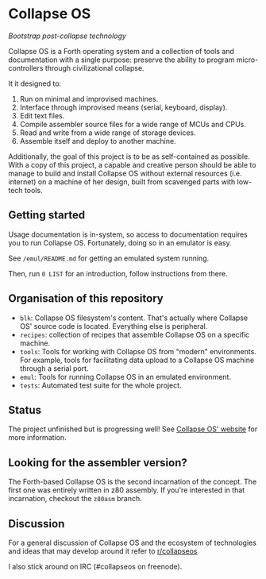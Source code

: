 # Collapse OS

*Bootstrap post-collapse technology*

Collapse OS is a Forth operating system and a collection of tools and
documentation with a single purpose: preserve the ability to program micro-
controllers through civilizational collapse.

It it designed to:

1. Run on minimal and improvised machines.
2. Interface through improvised means (serial, keyboard, display).
3. Edit text files.
4. Compile assembler source files for a wide range of MCUs and CPUs.
5. Read and write from a wide range of storage devices.
6. Assemble itself and deploy to another machine.

Additionally, the goal of this project is to be as self-contained as possible.
With a copy of this project, a capable and creative person should be able to
manage to build and install Collapse OS without external resources (i.e.
internet) on a machine of her design, built from scavenged parts with low-tech
tools.

## Getting started

Usage documentation is in-system, so access to documentation requires you to
run Collapse OS. Fortunately, doing so in an emulator is easy.

See `/emul/README.md` for getting an emulated system running.

Then, run `0 LIST` for an introduction, follow instructions from there.

## Organisation of this repository

* `blk`: Collapse OS filesystem's content. That's actually where Collapse OS'
         source code is located. Everything else is peripheral.
* `recipes`: collection of recipes that assemble Collapse OS on a specific
             machine.
* `tools`: Tools for working with Collapse OS from "modern" environments. For
           example, tools for facilitating data upload to a Collapse OS machine
           through a serial port.
* `emul`: Tools for running Collapse OS in an emulated environment.
* `tests`: Automated test suite for the whole project.

## Status

The project unfinished but is progressing well! See [Collapse OS' website][web]
for more information.

## Looking for the assembler version?

The Forth-based Collapse OS is the second incarnation of the concept. The first
one was entirely written in z80 assembly. If you're interested in that
incarnation, checkout the `z80asm` branch.

## Discussion

For a general discussion of Collapse OS and the ecosystem of technologies and
ideas that may develop around it refer to [r/collapseos][discussion]

I also stick around on IRC (#collapseos on freenode).

[web]: https://collapseos.org
[discussion]: https://www.reddit.com/r/collapseos
